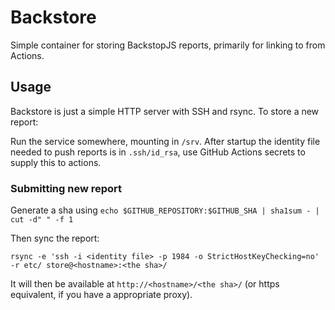 # Backstore

Simple container for storing BackstopJS reports, primarily for linking
to from Actions.

## Usage

Backstore is just a simple HTTP server with SSH and rsync. To store a
new report:

Run the service somewhere, mounting in `/srv`. After startup the
identity file needed to push reports is in `.ssh/id_rsa`, use GitHub
Actions secrets to supply this to actions.

### Submitting new report

Generate a sha using `echo $GITHUB_REPOSITORY:$GITHUB_SHA | sha1sum - | cut -d" " -f 1`

Then sync the report:

`rsync -e 'ssh -i <identity file> -p 1984 -o StrictHostKeyChecking=no'
-r etc/ store@<hostname>:<the sha>/`

It will then be available at `http://<hostname>/<the sha>/` (or https
equivalent, if you have a appropriate proxy).
